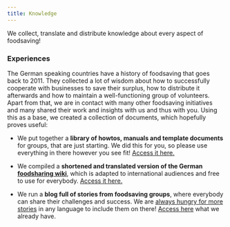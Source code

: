 ```yaml
---
title: Knowledge
---
```


<div class="sample-content"><div class="info-box"><div class="fa fa-box fa-folder-open float-left"></div><p>We collect, translate and distribute knowledge about every aspect of foodsaving!</p></div></div>

### Experiences
The German speaking countries have a history of foodsaving that goes back to 2011. They collected a lot of wisdom about how to successfully cooperate with businesses to save their surplus, how to distribute it afterwards and how to maintain a well-functioning group of volunteers. Apart from that, we are in contact with many other foodsaving initiatives and many shared their work and insights with us and thus with you. Using this as a base, we created a collection of documents, which hopefully proves useful:

* We put together a **library of howtos, manuals and template documents** for groups, that are just starting. We did this for you, so please use everything in there however you see fit! [Access it here.](https://yunity.atlassian.net/wiki/spaces/FSINT/pages/50069535/Material+to+get+started)

* We compiled a **shortened and translated version of the German [foodsharing wiki](https://wiki.foodsharing.de/Hauptseite)**, which is adapted to international audiences and free to use for everybody. [Access it here.](https://yunity.atlassian.net/wiki/spaces/FSINT/pages/41812111/foodsharing+Wiki+for+International+Audiences)

* We run a **blog full of stories from foodsaving groups**, where everybody can share their challenges and success. We are [always hungry for more stories](mailto:foodsaving@yunity.org) in any language to include them on there! [Access here](htpps://foodsaving.today) what we already have.
